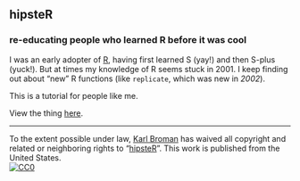 ## hipsteR
### re-educating people who learned R before it was cool

I was an early adopter of [R](http://www.r-project.org), having first
learned S (yay!) and then S-plus (yuck!). But at times my knowledge of
R seems stuck in 2001. I keep finding out about &ldquo;new&rdquo; R
functions (like `replicate`, which was new in _2002_).

This is a tutorial for people like me.

View the thing [here](http://kbroman.github.io/hipsteR).

---

To the extent possible under law,
[Karl Broman](http://github.com/kbroman)
has waived all copyright and related or neighboring rights to
&ldquo;[hipsteR](http://github.com/kbroman/hipsteR)&rdquo;.
This work is published from the United States.
<br/>
[![CC0](http://i.creativecommons.org/p/zero/1.0/88x31.png)](http://creativecommons.org/publicdomain/zero/1.0/)
